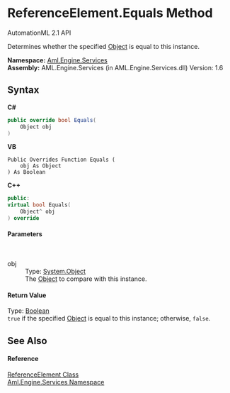 # ReferenceElement.Equals Method 
AutomationML 2.1 API 

Determines whether the specified <a href="https://docs.microsoft.com/dotnet/api/system.object" target="_parent" rel="noopener noreferrer">Object</a> is equal to this instance.

**Namespace:**&nbsp;<a href="N_Aml_Engine_Services">Aml.Engine.Services</a><br />**Assembly:**&nbsp;AML.Engine.Services (in AML.Engine.Services.dll) Version: 1.6

## Syntax

**C#**<br />
``` C#
public override bool Equals(
	Object obj
)
```

**VB**<br />
``` VB
Public Overrides Function Equals ( 
	obj As Object
) As Boolean
```

**C++**<br />
``` C++
public:
virtual bool Equals(
	Object^ obj
) override
```


#### Parameters
&nbsp;<dl><dt>obj</dt><dd>Type: <a href="https://docs.microsoft.com/dotnet/api/system.object" target="_parent" rel="noopener noreferrer">System.Object</a><br />The <a href="https://docs.microsoft.com/dotnet/api/system.object" target="_parent" rel="noopener noreferrer">Object</a> to compare with this instance.</dd></dl>

#### Return Value
Type: <a href="https://docs.microsoft.com/dotnet/api/system.boolean" target="_parent" rel="noopener noreferrer">Boolean</a><br />`true` if the specified <a href="https://docs.microsoft.com/dotnet/api/system.object" target="_parent" rel="noopener noreferrer">Object</a> is equal to this instance; otherwise, `false`.

## See Also


#### Reference
<a href="T_Aml_Engine_Services_ReferenceElement">ReferenceElement Class</a><br /><a href="N_Aml_Engine_Services">Aml.Engine.Services Namespace</a><br />